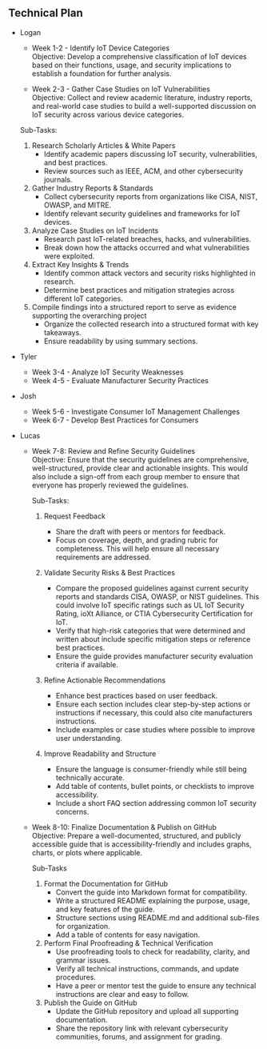 ## Technical Plan

- Logan
  - Week 1-2 - Identify IoT Device Categories  
Objective: Develop a comprehensive classification of IoT devices based on their functions, usage, and security implications to establish a foundation for further analysis.

  - Week 2-3 - Gather Case Studies on IoT Vulnerabilities  
Objective: Collect and review academic literature, industry reports, and real-world case studies to build a well-supported discussion on IoT security across various device categories.

  Sub-Tasks:
  1.  Research Scholarly Articles & White Papers
      - Identify academic papers discussing IoT security, vulnerabilities, and best practices.
      - Review sources such as IEEE, ACM, and other cybersecurity journals.
  2.  Gather Industry Reports & Standards
      - Collect cybersecurity reports from organizations like CISA, NIST, OWASP, and MITRE.
      - Identify relevant security guidelines and frameworks for IoT devices.
  3.  Analyze Case Studies on IoT Incidents
      - Research past IoT-related breaches, hacks, and vulnerabilities.
      - Break down how the attacks occurred and what vulnerabilities were exploited.
  4.  Extract Key Insights & Trends
      - Identify common attack vectors and security risks highlighted in research.
      - Determine best practices and mitigation strategies across different IoT categories.
  5.  Compile findings into a structured report to serve as evidence supporting the overarching project
      - Organize the collected research into a structured format with key takeaways.
      - Ensure readability by using summary sections.

- Tyler
  - Week 3-4 - Analyze IoT Security Weaknesses
  - Week 4-5 - Evaluate Manufacturer Security Practices
- Josh
  - Week 5-6 - Investigate Consumer IoT Management Challenges
  - Week 6-7 - Develop Best Practices for Consumers

- Lucas

  - Week 7-8: Review and Refine Security Guidelines  
Objective: Ensure that the security guidelines are comprehensive, well-structured, provide clear and actionable insights. This would also include a sign-off from each group member to ensure that everyone has properly reviewed the guidelines. 

    Sub-Tasks:  
    1.  Request Feedback
        - Share the draft with peers or mentors for feedback.
        - Focus on coverage, depth, and grading rubric for completeness. This will help ensure all necessary requirements are addressed.  

    2.  Validate Security Risks & Best Practices  
        - Compare the proposed guidelines against current security reports and standards CISA, OWASP, or NIST guidelines. This could involve IoT specific ratings such as UL IoT Security Rating, ioXt Alliance, or CTIA Cybersecurity Certification for IoT. 
        - Verify that high-risk categories that were determined and written about include specific mitigation steps or reference best practices.
        - Ensure the guide provides manufacturer security evaluation criteria if available.  
    3.  Refine Actionable Recommendations
        - Enhance best practices based on user feedback.
        - Ensure each section includes clear step-by-step actions or instructions if necessary, this could also cite manufacturers instructions.  
        - Include examples or case studies where possible to improve user understanding.
    4.  Improve Readability and Structure  
        - Ensure the language is consumer-friendly while still being technically accurate.
        - Add table of contents, bullet points, or checklists to improve accessibility.
        - Include a short FAQ section addressing common IoT security concerns.
   
  - Week 8-10: Finalize Documentation & Publish on GitHub  
Objective: Prepare a well-documented, structured, and publicly accessible guide that is accessibility-friendly and includes graphs, charts, or plots where applicable.

    Sub-Tasks

    1. Format the Documentation for GitHub
        - Convert the guide into Markdown format for compatibility.
        - Write a structured README explaining the purpose, usage, and key features of the guide.
        - Structure sections using README.md and additional sub-files for organization.
        - Add a table of contents for easy navigation.
    2.  Perform Final Proofreading & Technical Verification
        - Use proofreading tools to check for readability, clarity, and grammar issues.
        - Verify all technical instructions, commands, and update procedures.
        - Have a peer or mentor test the guide to ensure any technical instructions are clear and easy to follow.  
    3. Publish the Guide on GitHub
        - Update the GitHub repository and upload all supporting documentation.
        - Share the repository link with relevant cybersecurity communities, forums, and assignment for grading. 
